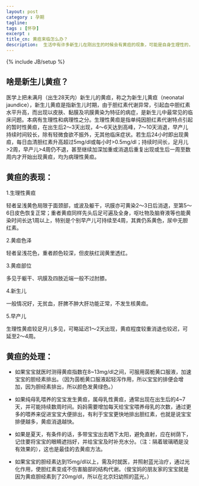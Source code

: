 ```yaml
---
layout: post
category : 孕期
tagline:
tags : [怀孕]
excerpt :
title_cn: 黄疸来临怎么办？
description:  生活中有许多新生儿在刚出生的时候会有黄疸的现象，可能是自身生理性的，也有是母亲带来的，还有的就是病理性的黄疸。不管是哪种，父母都要引起重视。下面给大家介绍新生儿黄疸的护理方法，供大家参考。
---
```

{% include JB/setup %}

## 啥是新生儿黄疸？

  医学上把未满月（出生28天内）新生儿的黄疸，称之为新生儿黄疸（neonatal jaundice），新生儿黄疸是指新生儿时期，由于胆红素代谢异常，引起血中胆红素水平升高，而出现以皮肤、黏膜及巩膜黄染为特征的病症，是新生儿中最常见的临床问题。本病有生理性和病理性之分。生理性黄疸是指单纯因胆红素代谢特点引起的暂时性黄疸，在出生后2～3天出现，4～6天达到高峰，7～10天消退，早产儿持续时间较长，除有轻微食欲不振外，无其他临床症状。若生后24小时即出现黄疸，每日血清胆红素升高超过5mg/dl或每小时>0.5mg/dl；持续时间长，足月儿>2周，早产儿>4周仍不退，甚至继续加深加重或消退后重复出现或生后一周至数周内才开始出现黄疸，均为病理性黄疸。

## 黄疸的表现：

  1.生理性黄疸

  轻者呈浅黄色局限于面颈部，或波及躯干，巩膜亦可黄染2～3日后消退，至第5～6日皮色恢复正常；重者黄疸同样先头后足可遍及全身，呕吐物及脑脊液等也能黄染时间长达1周以上，特别是个别早产儿可持续至4周，其粪仍系黄色，尿中无胆红素。

  2.黄疸色泽

  轻者呈浅花色，重者颜色较深，但皮肤红润黄里透红。

  3.黄疸部位

  多见于躯干、巩膜及四肢近端一般不过肘膝。

  4.新生儿

  一般情况好，无贫血，肝脾不肿大肝功能正常，不发生核黄疸。

   5.早产儿

  生理性黄疸较足月儿多见，可略延迟1～2天出现，黄疸程度较重消退也较迟，可延至2～4周。

## 黄疸的处理：

  * 如果宝宝就医时测得黄疸指数在8~13mg/dl之间，可服用茵栀黄口服液，加速宝宝的胆经素排出。（因为茵栀黄口服液起轻泻作用，所以宝宝的排便会增加，因为胆经素排出，所以颜色发黄绿色。）

  * 如果纯母乳喂养的宝宝发生黄疸，属母乳性黄疸，通常出现在出生后的4~7天，并可能持续数周时间。妈妈需要增加每天给宝宝喂养母乳的次数，通过更多的喂养来促进宝宝大便排出，有利于宝宝更快地排出胆红素，也就是说宝宝排便越多，黄疸消退越快。

  * 如果是夏天，有条件的话，多带宝宝出去晒下太阳，避免直射，应在树荫下，记住要将宝宝的眼睛遮挡好，并给宝宝及时补充水分。（注：隔着玻璃晒是没有效果的），这也是最佳的去黄疸方法。

  * 如果宝宝的胆经素达到15mg/dl以上，需及时就医，并照射蓝光治疗，通过光化作用，使胆红素变成不伤害脑部的结构代谢。（俊宝妈的朋友家的宝宝就是因为黄疸胆经素到了20mg/dl，所以在北京妇幼照的蓝光。）

